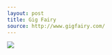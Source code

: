 ```yaml
---
layout: post
title: Gig Fairy
source: http://www.gigfairy.com/
---
```


<img src="{{ site.baseurl }}/img/statap_img/gigfairy.png">
